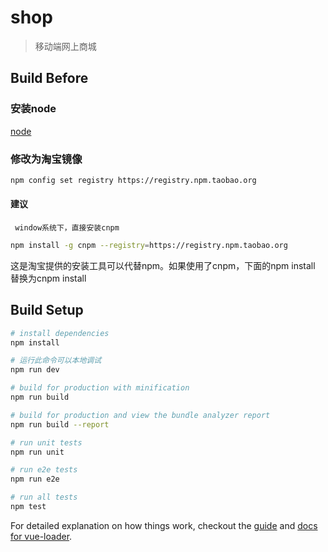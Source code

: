 # shop

> 移动端网上商城

## Build Before

### 安装node

[node](https://nodejs.org/en/)

### 修改为淘宝镜像
``` bash
npm config set registry https://registry.npm.taobao.org 
```
   #### 建议
	 window系统下，直接安装cnpm 
   
   ```bash
   npm install -g cnpm --registry=https://registry.npm.taobao.org 
   ```
   这是淘宝提供的安装工具可以代替npm。如果使用了cnpm，下面的npm install 替换为cnpm install 

## Build Setup

``` bash
# install dependencies
npm install

# 运行此命令可以本地调试
npm run dev

# build for production with minification
npm run build

# build for production and view the bundle analyzer report
npm run build --report

# run unit tests
npm run unit

# run e2e tests
npm run e2e

# run all tests
npm test
```

For detailed explanation on how things work, checkout the [guide](http://vuejs-templates.github.io/webpack/) and [docs for vue-loader](http://vuejs.github.io/vue-loader).
